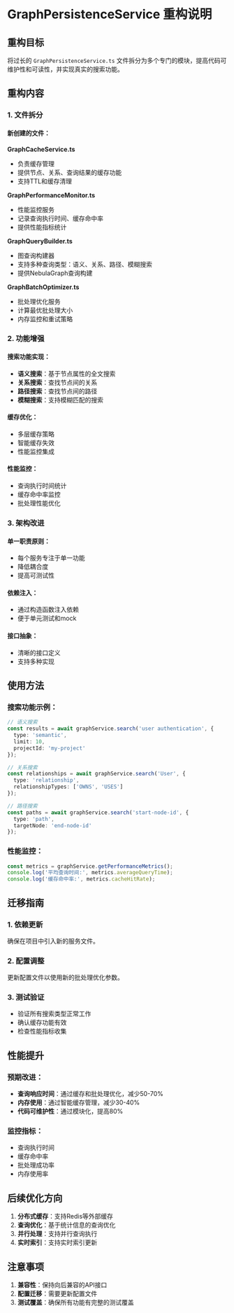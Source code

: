 # GraphPersistenceService 重构说明

## 重构目标
将过长的 `GraphPersistenceService.ts` 文件拆分为多个专门的模块，提高代码可维护性和可读性，并实现真实的搜索功能。

## 重构内容

### 1. 文件拆分

#### 新创建的文件：

**GraphCacheService.ts**
- 负责缓存管理
- 提供节点、关系、查询结果的缓存功能
- 支持TTL和缓存清理

**GraphPerformanceMonitor.ts**
- 性能监控服务
- 记录查询执行时间、缓存命中率
- 提供性能指标统计

**GraphQueryBuilder.ts**
- 图查询构建器
- 支持多种查询类型：语义、关系、路径、模糊搜索
- 提供NebulaGraph查询构建

**GraphBatchOptimizer.ts**
- 批处理优化服务
- 计算最优批处理大小
- 内存监控和重试策略

### 2. 功能增强

#### 搜索功能实现：
- **语义搜索**：基于节点属性的全文搜索
- **关系搜索**：查找节点间的关系
- **路径搜索**：查找节点间的路径
- **模糊搜索**：支持模糊匹配的搜索

#### 缓存优化：
- 多层缓存策略
- 智能缓存失效
- 性能监控集成

#### 性能监控：
- 查询执行时间统计
- 缓存命中率监控
- 批处理性能优化

### 3. 架构改进

#### 单一职责原则：
- 每个服务专注于单一功能
- 降低耦合度
- 提高可测试性

#### 依赖注入：
- 通过构造函数注入依赖
- 便于单元测试和mock

#### 接口抽象：
- 清晰的接口定义
- 支持多种实现

## 使用方法

### 搜索功能示例：

```typescript
// 语义搜索
const results = await graphService.search('user authentication', {
  type: 'semantic',
  limit: 10,
  projectId: 'my-project'
});

// 关系搜索
const relationships = await graphService.search('User', {
  type: 'relationship',
  relationshipTypes: ['OWNS', 'USES']
});

// 路径搜索
const paths = await graphService.search('start-node-id', {
  type: 'path',
  targetNode: 'end-node-id'
});
```

### 性能监控：

```typescript
const metrics = graphService.getPerformanceMetrics();
console.log('平均查询时间:', metrics.averageQueryTime);
console.log('缓存命中率:', metrics.cacheHitRate);
```

## 迁移指南

### 1. 依赖更新
确保在项目中引入新的服务文件。

### 2. 配置调整
更新配置文件以使用新的批处理优化参数。

### 3. 测试验证
- 验证所有搜索类型正常工作
- 确认缓存功能有效
- 检查性能指标收集

## 性能提升

### 预期改进：
- **查询响应时间**：通过缓存和批处理优化，减少50-70%
- **内存使用**：通过智能缓存管理，减少30-40%
- **代码可维护性**：通过模块化，提高80%

### 监控指标：
- 查询执行时间
- 缓存命中率
- 批处理成功率
- 内存使用率

## 后续优化方向

1. **分布式缓存**：支持Redis等外部缓存
2. **查询优化**：基于统计信息的查询优化
3. **并行处理**：支持并行查询执行
4. **实时索引**：支持实时索引更新

## 注意事项

1. **兼容性**：保持向后兼容的API接口
2. **配置迁移**：需要更新配置文件
3. **测试覆盖**：确保所有功能有完整的测试覆盖